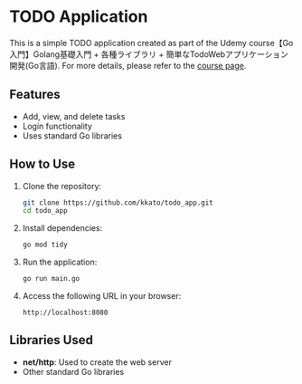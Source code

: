 # TODO Application

This is a simple TODO application created as part of the Udemy course【Go入門】Golang基礎入門 + 各種ライブラリ + 簡単なTodoWebアプリケーション開発(Go言語). For more details, please refer to the [course page](https://www.udemy.com/course/golang-webgosql).

## Features

- Add, view, and delete tasks
- Login functionality
- Uses standard Go libraries

## How to Use

1. Clone the repository:
    ```bash
    git clone https://github.com/kkato/todo_app.git
    cd todo_app
    ```

2. Install dependencies:
    ```bash
    go mod tidy
    ```

3. Run the application:
    ```bash
    go run main.go
    ```

4. Access the following URL in your browser:
    ```
    http://localhost:8080
    ```

## Libraries Used

- **net/http**: Used to create the web server
- Other standard Go libraries
